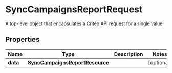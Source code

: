 

# SyncCampaignsReportRequest

A top-level object that encapsulates a Criteo API request for a single value

## Properties

| Name | Type | Description | Notes |
|------------ | ------------- | ------------- | -------------|
|**data** | [**SyncCampaignsReportResource**](SyncCampaignsReportResource.md) |  |  [optional] |



